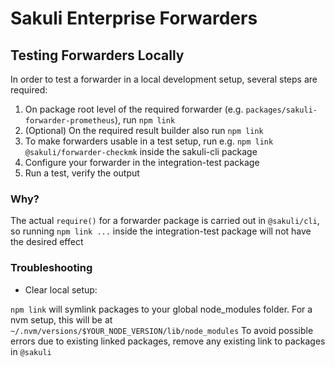 # Sakuli Enterprise Forwarders

## Testing Forwarders Locally

In order to test a forwarder in a local development setup, several steps are required:

1. On package root level of the required forwarder (e.g. `packages/sakuli-forwarder-prometheus`), run `npm link`
1. (Optional) On the required result builder also run `npm link`
1. To make forwarders usable in a test setup, run e.g. `npm link @sakuli/forwarder-checkmk` inside the sakuli-cli package
1. Configure your forwarder in the integration-test package
1. Run a test, verify the output

### Why?

The actual `require()` for a forwarder package is carried out in `@sakuli/cli`, so running `npm link ...` inside the integration-test package will not have the desired effect

### Troubleshooting

- Clear local setup:

`npm link` will symlink packages to your global node_modules folder.
For a nvm setup, this will be at `~/.nvm/versions/$YOUR_NODE_VERSION/lib/node_modules`
To avoid possible errors due to existing linked packages, remove any existing link to packages in `@sakuli`
